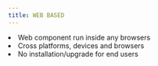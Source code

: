 ```yaml
---
title: WEB BASED
---
```

<li>Web component run inside any browsers</li>
<li>Cross platforms, devices and browsers</li>
<li>No installation/upgrade for end users</li>
